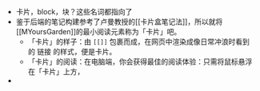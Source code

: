 - 卡片，block，块？这些名词都指向了
- 鉴于后端的笔记构建参考了卢曼教授的[[卡片盒笔记法]]，所以就将[[MYoursGarden]]的最小阅读元素称为「卡片」吧。
	- 「卡片」的样子：由 `[[]]` 包裹而成，在网页中渲染成像日常冲浪时看到的 链接 的样式，便是卡片。
	- 「卡片」的阅读：在电脑端，你会获得最佳的阅读体验：只需将鼠标悬浮在「卡片」上方，
-